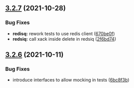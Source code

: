 ## [3.2.7](https://github.com/lilien1010/taskq/compare/v3.2.6...v3.2.7) (2021-10-28)


### Bug Fixes

* **redisq:** rework tests to use redis client ([670be0f](https://github.com/lilien1010/taskq/commit/670be0f0ba7ee729df4c6e89c0c571340914f936))
* **redsiq:** call xack inside delete in redsiq ([2f6bd74](https://github.com/lilien1010/taskq/commit/2f6bd74c006132be6cbec74f9c4808888da34aff))



## [3.2.6](https://github.com/lilien1010/taskq/compare/v3.2.5...v3.2.6) (2021-10-11)


### Bug Fixes

* introduce interfaces to allow mocking in tests ([6bc8f3b](https://github.com/lilien1010/taskq/commit/6bc8f3b0462812996c39605c10428b43460696ff))



